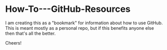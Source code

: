 # How-To---GitHub-Resources

I am creating this as a "bookmark" for information about how to use GitHub. This is meant mostly as a personal repo, but if this benefits anyone else then that's all the better. 

Cheers! 
